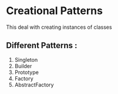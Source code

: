 # Creational Patterns

This deal with creating instances of classes

## Different Patterns :
1. Singleton
2. Builder
3. Prototype
4. Factory
5. AbstractFactory 


